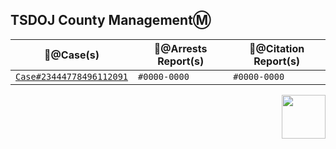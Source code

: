 ## TSDOJ County ManagementⓂ️

📂@Case(s) | 📄@Arrests Report(s) | 📜@Citation Report(s)
--- | --- | ---
[`Case#23444778496112091`](https://github.com/NotKaarlo/State-of-San-Andreas/blob/126e5ea5fa67f2ca8b9bcf3f449b1667bc1d34d2/TSDOJ/Case%23444778496112091.md) | `#0000-0000` | `#0000-0000`

<div align="right">
<img width="auto" height="70" src="https://961b5d7bec.cbaul-cdnwnd.com/bc706ede7c4ee7d111282692424954b3/200000064-5d9755e8fa/LSDOJ-4.png?ph=961b5d7bec" />
</div>
